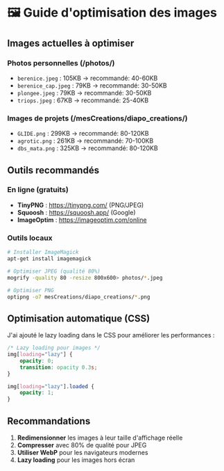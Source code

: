 # 🖼️ Guide d'optimisation des images

## Images actuelles à optimiser

### Photos personnelles (/photos/)
- `berenice.jpeg` : 105KB → recommandé: 40-60KB
- `berenice_cap.jpeg` : 79KB → recommandé: 30-50KB  
- `plongee.jpeg` : 79KB → recommandé: 30-50KB
- `triops.jpeg` : 67KB → recommandé: 25-40KB

### Images de projets (/mesCreations/diapo_creations/)
- `GLIDE.png` : 299KB → recommandé: 80-120KB
- `agrotic.png` : 261KB → recommandé: 70-100KB
- `dbs_mata.png` : 325KB → recommandé: 80-120KB

## Outils recommandés

### En ligne (gratuits)
- **TinyPNG** : https://tinypng.com/ (PNG/JPEG)
- **Squoosh** : https://squoosh.app/ (Google)
- **ImageOptim** : https://imageoptim.com/online

### Outils locaux
```bash
# Installer ImageMagick
apt-get install imagemagick

# Optimiser JPEG (qualité 80%)
mogrify -quality 80 -resize 800x600> photos/*.jpeg

# Optimiser PNG
optipng -o7 mesCreations/diapo_creations/*.png
```

## Optimisation automatique (CSS)

J'ai ajouté le lazy loading dans le CSS pour améliorer les performances :

```css
/* Lazy loading pour images */
img[loading="lazy"] {
    opacity: 0;
    transition: opacity 0.3s;
}

img[loading="lazy"].loaded {
    opacity: 1;
}
```

## Recommandations
1. **Redimensionner** les images à leur taille d'affichage réelle
2. **Compresser** avec 80% de qualité pour JPEG
3. **Utiliser WebP** pour les navigateurs modernes
4. **Lazy loading** pour les images hors écran